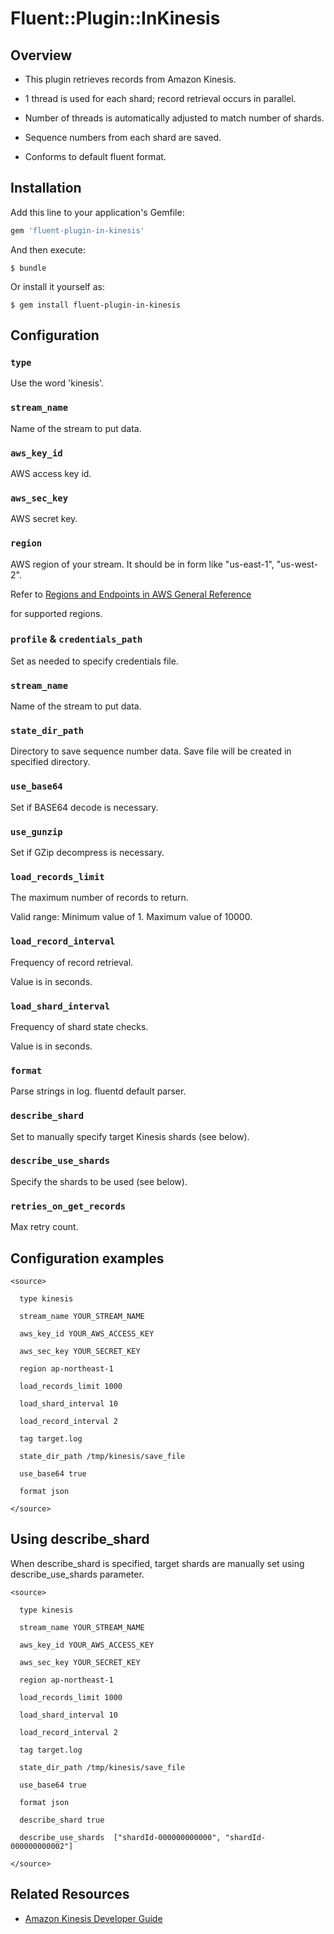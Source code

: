 # Fluent::Plugin::InKinesis

## Overview

  * This plugin retrieves records from Amazon Kinesis.
  
  * 1 thread is used for each shard; record retrieval occurs in parallel.
  
  * Number of threads is automatically adjusted to match number of shards.
  
  * Sequence numbers from each shard are saved.
  
  * Conforms to default fluent format.

## Installation

Add this line to your application's Gemfile:

```ruby
gem 'fluent-plugin-in-kinesis'
```

And then execute:

    $ bundle

Or install it yourself as:

    $ gem install fluent-plugin-in-kinesis


## Configuration

### `type`
  Use the word 'kinesis'.

### `stream_name`
  Name of the stream to put data.
 
### `aws_key_id`
  AWS access key id.
 
### `aws_sec_key`
  AWS secret key.
     
### `region`
  AWS region of your stream.
  It should be in form like "us-east-1", "us-west-2".
  
  Refer to [Regions and Endpoints in AWS General Reference](http://docs.aws.amazon.com/general/latest/gr/rande.html#ak_region)
  
  for supported regions.

### `profile` & `credentials_path`
  Set as needed to specify credentials file.
  
### `stream_name`
  Name of the stream to put data.
 
### `state_dir_path`
  Directory to save sequence number data.
  Save file will be created in specified directory.
  
### `use_base64`
  Set if BASE64 decode is necessary.
 
### `use_gunzip`
  Set if GZip decompress is necessary.

### `load_records_limit`
  The maximum number of records to return. 
  
  Valid range: Minimum value of 1. Maximum value of 10000.
 
### `load_record_interval`
  Frequency of record retrieval.
  
  Value is in seconds.
 
### `load_shard_interval`
  Frequency of shard state checks.
  
  Value is in seconds.
  
### `format`
  Parse strings in log.
  fluentd default parser.
  
### `describe_shard`
  Set to manually specify target Kinesis shards (see below). 
   
### `describe_use_shards`
  Specify the shards to be used (see below).
 
### `retries_on_get_records`
  Max retry count.


## Configuration examples

    <source>
    
      type kinesis
      
      stream_name YOUR_STREAM_NAME
      
      aws_key_id YOUR_AWS_ACCESS_KEY
      
      aws_sec_key YOUR_SECRET_KEY
    
      region ap-northeast-1
      
      load_records_limit 1000
      
      load_shard_interval 10
      
      load_record_interval 2
      
      tag target.log
      
      state_dir_path /tmp/kinesis/save_file
      
      use_base64 true
      
      format json
      
    </source>
    
## Using describe_shard

When describe_shard is specified, target shards are manually set using describe_use_shards parameter.

    <source>
    
      type kinesis
      
      stream_name YOUR_STREAM_NAME
      
      aws_key_id YOUR_AWS_ACCESS_KEY
      
      aws_sec_key YOUR_SECRET_KEY
    
      region ap-northeast-1
      
      load_records_limit 1000
      
      load_shard_interval 10
      
      load_record_interval 2
      
      tag target.log
      
      state_dir_path /tmp/kinesis/save_file
      
      use_base64 true
      
      format json
      
      describe_shard true
      
      describe_use_shards  ["shardId-000000000000", "shardId-000000000002"]
      
    </source>
    
## Related Resources

* [Amazon Kinesis Developer Guide](http://docs.aws.amazon.com/kinesis/latest/dev/introduction.html)      
